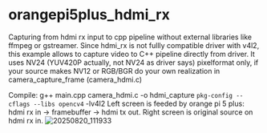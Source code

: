 # orangepi5plus_hdmi_rx
Capturing from hdmi rx input to cpp pipeline without external libraries like ffmpeg or gstreamer.
Since hdmi_rx is not fullly compatible driver with v4l2, this example allows to capture video to C++ pipeline directly from driver. It uses NV24 (YUV420P actually, not NV24 as driver says) pixelformat only, if your source makes NV12 or RGB/BGR do your own realization in camera_capture_frame (camera_hdmi.c)

Compile: g++ main.cpp camera_hdmi.c -o hdmi_capture `pkg-config --cflags --libs opencv4` -lv4l2
Left screen is feeded by orange pi 5 plus: hdmi rx in -> framebuffer -> hdmi tx out. Right screen is original source on hdmi rx in.
![20250820_111933](https://github.com/user-attachments/assets/75c76e57-616c-44e0-9e6a-57a5dad1eaa4)
